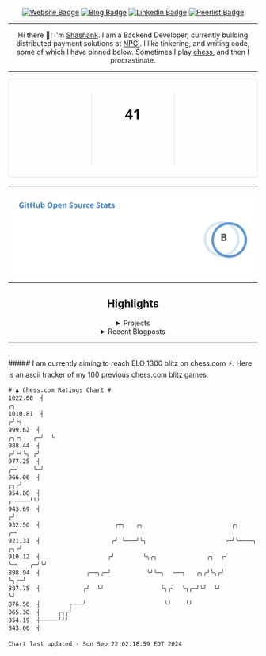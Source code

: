 <div align="center"><p><a href="https://ssnk.in"><img src="https://img.shields.io/badge/-Website-3B7EBF?style=for-the-badge&amp;logo=amp&amp;logoColor=white" alt="Website Badge"></a> <a href="https://hashnode.ssnk.in"><img src="https://img.shields.io/badge/-Blog-3B7EBF?style=for-the-badge&amp;logo=Hashnode&amp;logoColor=white" alt="Blog Badge"></a> <a href="https://linkedin.com/in/shashank-priyadarshi"><img src="https://img.shields.io/badge/-LinkedIn-3B7EBF?style=for-the-badge&amp;logo=Linkedin&amp;logoColor=white" alt="Linkedin Badge"></a> <a href="https://peerlist.io/shasha"><img src="https://img.shields.io/badge/-PeerList-3B7EBF?style=for-the-badge&amp;logo=Peerlist&amp;logoColor=white" alt="Peerlist Badge"/></a></p><hr><p>Hi there 👋! I'm <a href="https://ssnk.in">Shashank</a>. I am a Backend Developer, currently building distributed payment solutions at <a href="https://npci.org.in">NPCI</a>. I like tinkering, and writing code, some of which I have pinned below. Sometimes I play <a href="https://www.chess.com/member/ttefabob">chess</a>, and then I procrastinate.</p><hr><p><img src="./assets/images/streak_stats.svg"/></p><hr><p><img src="./assets/images/open_source_stats.svg"/></p><hr><h2>Highlights</h2><details><summary>Projects</summary><br /><ul><li><a href="https://github.com/shashank-priyadarshi/portfolio-core-ui" target="_blank" rel="noopener noreferrer">portfolio-core-ui</a> Last Updated : 2024-09-21</li><li><a href="https://github.com/shashank-priyadarshi/projects" target="_blank" rel="noopener noreferrer">projects</a> Last Updated : 2024-09-18</li><li><a href="https://github.com/shashank-priyadarshi/utils" target="_blank" rel="noopener noreferrer">utils</a> Last Updated : 2024-09-16</li><li><a href="https://github.com/shashank-priyadarshi/services" target="_blank" rel="noopener noreferrer">services</a> Last Updated : 2024-09-15</li><li><a href="https://github.com/shashank-priyadarshi/archive" target="_blank" rel="noopener noreferrer">archive</a> Last Updated : 2024-09-10</li></ul></details><details><summary>Recent Blogposts</summary><br /><ul><li><a href="https://hashnode.ssnk.in/traffic-light-simulator-in-angular-2023" target="_blank" rel="noopener noreferrer">Traffic Light Simulator in Angular</a> Published : 2023-09-16</li><li><a href="https://hashnode.ssnk.in/oop-in-go-interfaces" target="_blank" rel="noopener noreferrer">OOP in Go: Interfaces</a> Published : 2023-03-04</li><li><a href="https://hashnode.ssnk.in/oop-in-go-structs" target="_blank" rel="noopener noreferrer">OOP in Go: Structs</a> Published : 2023-02-24</li></ul></details><hr></div></br>##### I am currently aiming to reach ELO 1300 blitz on chess.com ⚡. Here is an ascii tracker of my 100 previous chess.com blitz games.
  
  
  ```
# ♟︎ Chess.com Ratings Chart #
 1022.00  ┤                                                                                                ╭╮
 1010.81  ┤                                                                                               ╭╯╰╮
  999.62  ┤                                                                                      ╭╮╭╮   ╭─╯  ╰
  988.44  ┤                                                                                     ╭╯╰╯╰╮ ╭╯
  977.25  ┤                                                                                   ╭─╯    ╰─╯
  966.06  ┤                                                                                ╭╮╭╯
  954.88  ┤                                                                          ╭─────╯╰╯
  943.69  ┤                                                                         ╭╯
  932.50  ┤                     ╭─╮   ╭╮                         ╭╮               ╭─╯
  921.31  ┤                    ╭╯ ╰───╯╰╮                      ╭─╯╰────╮       ╭╮╭╯
  910.12  ┤                   ╭╯        ╰╮╭╮              ╭╮  ╭╯       ╰─╮   ╭─╯╰╯
  898.94  ┤             ╭──╮╭─╯          ╰╯╰─╮  ╭──╮   ╭╮╭╯╰╮╭╯          ╰╮╭─╯
  887.75  ┤            ╭╯  ╰╯                ╰╮╭╯  ╰╮╭─╯╰╯  ╰╯            ╰╯
  876.56  ┤        ╭───╯                      ╰╯    ╰╯
  865.38  ┤     ╭╮╭╯
  854.19  ┼─────╯╰╯
  843.00  ┤

Chart last updated - Sun Sep 22 02:18:59 EDT 2024  
  ```
  
